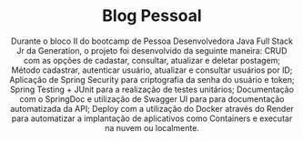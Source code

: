 <h1 align="center"> Blog Pessoal </h1>
<p align="center"> Durante o bloco II do bootcamp de Pessoa Desenvolvedora Java Full Stack Jr da Generation, o projeto foi desenvolvido da seguinte maneira:
CRUD com as opções de cadastar, consultar, atualizar e deletar postagem;
Método cadastrar, autenticar usuário, atualizar e consultar usuários por ID;
Aplicação de Spring Security para criptografia da senha do usuário e token;
Spring Testing + JUnit para a realização de testes unitários;
Documentação com o SpringDoc e utilização de Swagger UI para para documentação automatizada da API;
Deploy com a utilização do Docker através do Render para automatizar a implantação de aplicativos como Containers e executar na nuvem ou localmente.
</p>
